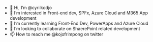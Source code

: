 - 👋 Hi, I’m @cyrilkodjo
- 👀 I’m interested in Front-end dev, SPFx, Azure Cloud and M365 App development
- 🌱 I’m currently learning Front-End Dev, PowerApps and Azure Cloud
- 💞️ I’m looking to collaborate on ShaerePoint related development
- 📫 How to reach me @kojofrimpong on twitter

<!---
cyrilkodjo/cyrilkodjo is a ✨ special ✨ repository because its `README.md` (this file) appears on your GitHub profile.
You can click the Preview link to take a look at your changes.
--->
